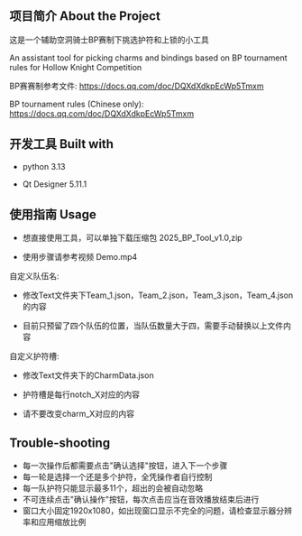 ## 项目简介  About the Project

这是一个辅助空洞骑士BP赛制下挑选护符和上锁的小工具

An assistant tool for picking charms and bindings based on BP tournament rules for Hollow Knight Competition


BP赛赛制参考文件: https://docs.qq.com/doc/DQXdXdkpEcWp5Tmxm

BP tournament rules (Chinese only): https://docs.qq.com/doc/DQXdXdkpEcWp5Tmxm


## 开发工具  Built with


* python 3.13
 
* Qt Designer 5.11.1
 

## 使用指南 Usage


* 想直接使用工具，可以单独下载压缩包 2025_BP_Tool_v1.0,zip

* 使用步骤请参考视频 Demo.mp4


自定义队伍名:

* 修改Text文件夹下Team_1.json，Team_2.json，Team_3.json，Team_4.json的内容
 
* 目前只预留了四个队伍的位置，当队伍数量大于四，需要手动替换以上文件内容
 

自定义护符槽:

* 修改Text文件夹下的CharmData.json
 
* 护符槽是每行notch_X对应的内容
 
* 请不要改变charm_X对应的内容
 

## Trouble-shooting

* 每一次操作后都需要点击"确认选择"按钮，进入下一个步骤
* 每一轮是选择一个还是多个护符，全凭操作者自行控制
* 每一队护符只能显示最多11个，超出的会被自动忽略
* 不可连续点击"确认操作"按钮，每次点击应当在音效播放结束后进行
* 窗口大小固定1920x1080，如出现窗口显示不完全的问题，请检查显示器分辨率和应用缩放比例
